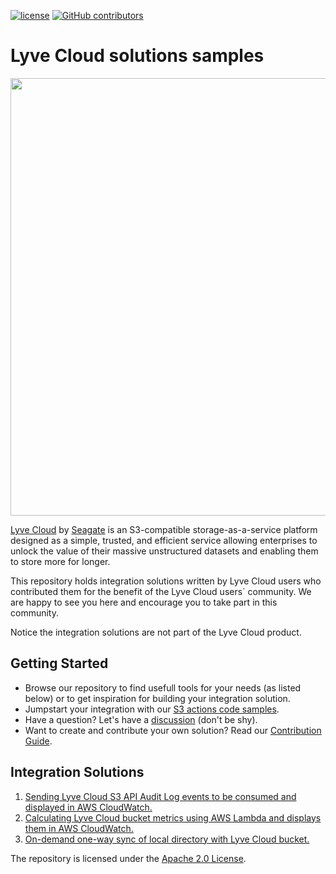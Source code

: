 [![ license](https://img.shields.io/badge/License-Apache%202.0-blue.svg)](https://github.com/Seagate/Lyve-Cloud-Solutions-Samples/blob/main/LICENSE)
[![GitHub contributors](https://img.shields.io/github/contributors/Seagate/cortx)](https://github.com/Seagate/Lyve-Cloud-Solutions-Samples/graphs/contributors/)

# Lyve Cloud solutions samples

<img src="images/LyveCloud-logo.png?raw=true" width="700">

[Lyve Cloud](https://www.seagate.com/gb/en/services/cloud/storage/) by [Seagate](https://www.seagate.com) is an S3-compatible storage-as-a-service platform designed as a simple, trusted, and efficient service allowing enterprises to unlock the value of their massive unstructured datasets and enabling them to store more for longer.

This repository holds integration solutions written by Lyve Cloud users who contributed them for the benefit of the Lyve Cloud users` community. We are happy to see you here and encourage you to take part in this community. 

Notice the integration solutions are not part of the Lyve Cloud product.  

## Getting Started
- Browse our repository to find usefull tools for your needs (as listed below) or to get inspiration for building your integration solution.
- Jumpstart your integration with our [S3 actions code samples](s3-actions-code-samples).
- Have a question? Let's have a [discussion](https://github.com/Seagate/Lyve-Cloud-solutions-samples/discussions) (don't be shy). 
- Want to create and contribute your own solution? Read our [Contribution Guide](CONTRIBUTING.md).

## Integration Solutions
1. [Sending Lyve Cloud S3 API Audit Log events to be consumed and displayed in AWS CloudWatch.](cloudwatch/)
2. [Calculating Lyve Cloud bucket metrics using AWS Lambda and displays them in AWS CloudWatch.](bucket-metrics-collection/)
3. [On-demand one-way sync of local directory with Lyve Cloud bucket.](s3sync-local-to-lyvecloud/)

The repository is licensed under the [Apache 2.0 License](LICENSE).
